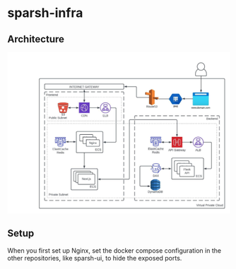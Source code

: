 # sparsh-infra

## Architecture

![alt text](https://github.com/SparshApp/sparsh-infra/blob/main/docs/architecture.jpeg?raw=true)

## Setup

When you first set up Nginx, set the docker compose configuration in the other repositories, like sparsh-ui, to hide the exposed ports.

